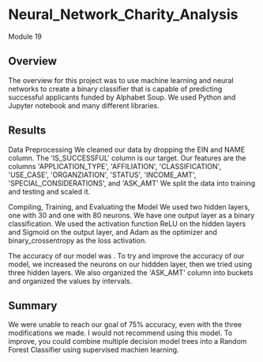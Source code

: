 # Neural_Network_Charity_Analysis
Module 19
## Overview
The overview for this project was to use machine learning and neural networks to create a binary classifier that is capable of predicting successful applicants funded by Alphabet Soup. We used Python and Jupyter notebook and many different libraries. 

## Results
Data Preprocessing
We cleaned our data by dropping the EIN and NAME column. The 'IS_SUCCESSFUL' column is our target. Our features are the columns 'APPLICATION_TYPE', 'AFFILIATION', 'CLASSIFICATION', 'USE_CASE', 'ORGANZIATION', 'STATUS', 'INCOME_AMT', 'SPECIAL_CONSIDERATIONS', and 'ASK_AMT'
We split the data into training and testing and scaled it.

Compiling, Training, and Evaluating the Model
We used two hidden layers, one with 30 and one with 80 neurons. We have one output layer as a binary classification. We used the activation function ReLU on the hidden layers and Sigmoid on the output layer, and Adam as the optimizer and binary_crossentropy as the loss activation.

The accuracy of our model was . To try and improve the accuracy of our model, we increased the neurons on our hiddden layer, then we tried using three hidden layers. We also organized the 'ASK_AMT' column into buckets and organized the values by intervals.

## Summary
We were unable to reach our goal of 75% accuracy, even with the three modifications we made. I would not recommend using this model. To improve, you could combine multiple decision model trees into a Random Forest Classifier using supervised machien learning. 
